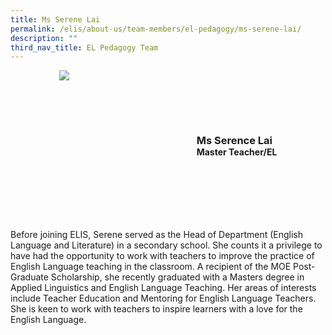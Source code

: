 ```yaml
---
title: Ms Serene Lai
permalink: /elis/about-us/team-members/el-pedagogy/ms-serene-lai/
description: ""
third_nav_title: EL Pedagogy Team
---
```

<div class="flex">
	<div class="imgCrop">
		<img src="/images/Team%20Members/Serene_Use%20for%20website.jpg" class="m-0"></div>
		<div class="flex-col">
		<h3 class="m-0"><strong>Ms Serence Lai</strong></h3>
		<strong>Master Teacher/EL</strong>
	</div>
	</div>

<style>
	.m-0 {
		margin: 0 !important;
	}
	.flex {
		display: flex;
		justify-content: center;
		align-items: center; 
		gap: 20px;
	}
.imgCrop {
    width: 200px !important;
    aspect-ratio: 5/6;
	overflow: hidden;
}
	.flex-col {
		display: flex;
		flex-direction: column;
	}
</style>
		 
Before joining ELIS, Serene served as the Head of Department (English Language and Literature) in a secondary school. She counts it a privilege to have had the opportunity to work with teachers to improve the practice of English Language teaching in the classroom. A recipient of the MOE Post-Graduate Scholarship, she recently graduated with a Masters degree in Applied Linguistics and English Language Teaching. Her areas of interests include Teacher Education and Mentoring for English Language Teachers. She is keen to work with teachers to inspire learners with a love for the English Language.
